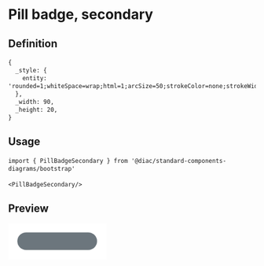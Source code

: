 # Pill badge, secondary

## Definition

```
{
  _style: { 
    entity: 'rounded=1;whiteSpace=wrap;html=1;arcSize=50;strokeColor=none;strokeWidth=1;fillColor=#6C767D;fontColor=#FFFFFF;whiteSpace=wrap;align=left;verticalAlign=middle;spacingLeft=0;fontStyle=1;fontSize=14;spacing=10;',
  },
  _width: 90,
  _height: 20,
}
```

## Usage

```
import { PillBadgeSecondary } from '@diac/standard-components-diagrams/bootstrap'

<PillBadgeSecondary/>
```

## Preview

<img src="./pill-badge-secondary.png" width="200"/>
